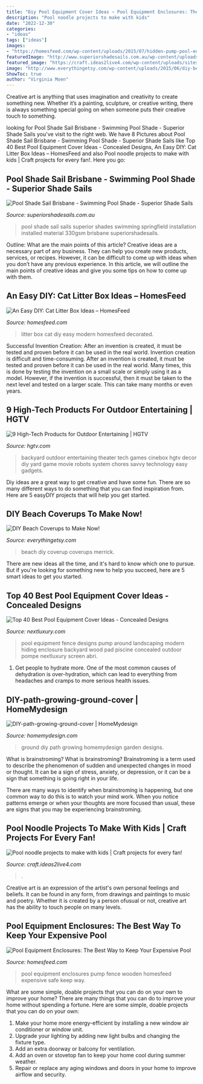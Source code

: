 ```yaml
---
title: "Diy Pool Equipment Cover Ideas ~ Pool Equipment Enclosures: The Best Way To Keep Your Expensive Pool"
description: "Pool noodle projects to make with kids"
date: "2022-12-30"
categories:
- "ideas"
tags: ["ideas"]
images:
- "https://homesfeed.com/wp-content/uploads/2015/07/hidden-pump-pool-equipment-enclosures-behind-wooden-fence-in-the-corner-of-backyard.jpg"
featuredImage: "http://www.superiorshadesails.com.au/wp-content/uploads/2016/06/Springfield-pool-2.jpg?x48575"
featured_image: "https://craft.ideas2live4.com/wp-content/uploads/sites/4/2015/05/Pool-Noodle-Projects-03.jpg"
image: "http://www.everythingetsy.com/wp-content/uploads/2015/06/diy-beach-coverup-pom-poms.jpg"
ShowToc: true
author: "Virginia Moen"
---
```



Creative art is anything that uses imagination and creativity to create something new. Whether it’s a painting, sculpture, or creative writing, there is always something special going on when someone puts their creative touch to something.

	

		
looking for Pool Shade Sail Brisbane - Swimming Pool Shade - Superior Shade Sails you've visit to the right web. We have 8 Pictures about Pool Shade Sail Brisbane - Swimming Pool Shade - Superior Shade Sails like Top 40 Best Pool Equipment Cover Ideas - Concealed Designs, An Easy DIY: Cat Litter Box Ideas – HomesFeed and also Pool noodle projects to make with kids | Craft projects for every fan!. Here you go:
		
    
## Pool Shade Sail Brisbane - Swimming Pool Shade - Superior Shade Sails

<img loading=lazy src="http://www.superiorshadesails.com.au/wp-content/uploads/2016/06/Springfield-pool-2.jpg?x48575" onerror="this.onerror=null;this.src='https://tse3.mm.bing.net/th?id=OIP.hbFbOnlJgiuhxp5nAQhoxgHaFj&amp;pid=15.1';" alt="Pool Shade Sail Brisbane - Swimming Pool Shade - Superior Shade Sails">

_Source: superiorshadesails.com.au_

>pool shade sail sails superior shades swimming springfield installation installed material 330gsm brisbane superiorshadesails. 

	

Outline: What are the main points of this article?
Creative ideas are a necessary part of any business. They can help you create new products, services, or recipes. However, it can be difficult to come up with ideas when you don’t have any previous experience. In this article, we will outline the main points of creative ideas and give you some tips on how to come up with them.

    
## An Easy DIY: Cat Litter Box Ideas – HomesFeed

<img loading=lazy src="https://homesfeed.com/wp-content/uploads/2015/11/cat-litter-box-ideas-decorated-inside-modern-cabinets-with-small-entry-and-pretty-frame-and-vase-on-the-top-of-cabinets.jpg" onerror="this.onerror=null;this.src='https://tse1.mm.bing.net/th?id=OIP.N-4sY0PXRO9hZc37IWFGkAHaHa&amp;pid=15.1';" alt="An Easy DIY: Cat Litter Box Ideas – HomesFeed">

_Source: homesfeed.com_

>litter box cat diy easy modern homesfeed decorated. 

	

Successful Invention Creation: After an invention is created, it must be tested and proven before it can be used in the real world.
Invention creation is difficult and time-consuming. After an invention is created, it must be tested and proven before it can be used in the real world. Many times, this is done by testing the invention on a small scale or simply using it as a model. However, if the invention is successful, then it must be taken to the next level and tested on a larger scale. This can take many months or even years.

    
## 9 High-Tech Products For Outdoor Entertaining | HGTV

<img loading=lazy src="https://hgtvhome.sndimg.com/content/dam/images/hgtv/fullset/2015/3/26/1/SSS-Outdoor-Entertaining-Cinebox-Backyard-Theater.jpg.rend.hgtvcom.966.725.suffix/1427420066321.jpeg" onerror="this.onerror=null;this.src='https://tse4.mm.bing.net/th?id=OIP.ZnHn7caFUYoP6dcbfUyLrgHaFj&amp;pid=15.1';" alt="9 High-Tech Products for Outdoor Entertaining | HGTV">

_Source: hgtv.com_

>backyard outdoor entertaining theater tech games cinebox hgtv decor diy yard game movie robots system chores savvy technology easy gadgets. 

	

Diy ideas are a great way to get creative and have some fun. There are so many different ways to do something that you can find inspiration from. Here are 5 easyDIY projects that will help you get started.

    
## DIY Beach Coverups To Make Now!

<img loading=lazy src="http://www.everythingetsy.com/wp-content/uploads/2015/06/diy-beach-coverup-pom-poms.jpg" onerror="this.onerror=null;this.src='https://tse3.mm.bing.net/th?id=OIP.mFTWZxr0FHTZI7MNK_VoQQHaLH&amp;pid=15.1';" alt="DIY Beach Coverups to Make Now!">

_Source: everythingetsy.com_

>beach diy coverup coverups merrick. 

	

There are new ideas all the time, and it's hard to know which one to pursue. But if you're looking for something new to help you succeed, here are 5 smart ideas to get you started.

    
## Top 40 Best Pool Equipment Cover Ideas - Concealed Designs

<img loading=lazy src="http://nextluxury.com/wp-content/uploads/wood-slat-fence-pool-equipment-enclosure-ideas.jpg" onerror="this.onerror=null;this.src='https://tse4.mm.bing.net/th?id=OIP.5mYzBR12CDg3vH7x2of5RQAAAA&amp;pid=15.1';" alt="Top 40 Best Pool Equipment Cover Ideas - Concealed Designs">

_Source: nextluxury.com_

>pool equipment fence designs pump around landscaping modern hiding enclosure backyard wood pad piscine concealed outdoor pompe nextluxury screen abri. 

	

1. Get people to hydrate more. One of the most common causes of dehydration is over-hydration, which can lead to everything from headaches and cramps to more serious health issues.

    
## DIY-path-growing-ground-cover | HomeMydesign

<img loading=lazy src="https://homemydesign.com/wp-content/uploads/2015/07/DIY-path-growing-ground-cover.jpg" onerror="this.onerror=null;this.src='https://tse4.mm.bing.net/th?id=OIP.j1dxeFMeJmU6zykFnXGSHAHaLH&amp;pid=15.1';" alt="DIY-path-growing-ground-cover | HomeMydesign">

_Source: homemydesign.com_

>ground diy path growing homemydesign garden designs. 

	

What is brainstroming?
What is brainstroming?
 Brainstroming is a term used to describe the phenomenon of sudden and unexpected changes in mood or thought. It can be a sign of stress, anxiety, or depression, or it can be a sign that something is going right in your life.

There are many ways to identify when brainstroming is happening, but one common way to do this is to watch your mind work. When you notice patterns emerge or when your thoughts are more focused than usual, these are signs that you may be experiencing brainstroming.

    
## Pool Noodle Projects To Make With Kids | Craft Projects For Every Fan!

<img loading=lazy src="https://craft.ideas2live4.com/wp-content/uploads/sites/4/2015/05/Pool-Noodle-Projects-03.jpg" onerror="this.onerror=null;this.src='https://tse1.mm.bing.net/th?id=OIP.SqEaoI4z90y-FxGPSiMmBAHaLH&amp;pid=15.1';" alt="Pool noodle projects to make with kids | Craft projects for every fan!">

_Source: craft.ideas2live4.com_

>. 

	

Creative art is an expression of the artist's own personal feelings and beliefs. It can be found in any form, from drawings and paintings to music and poetry. Whether it is created by a person ofusual or not, creative art has the ability to touch people on many levels.

    
## Pool Equipment Enclosures: The Best Way To Keep Your Expensive Pool

<img loading=lazy src="https://homesfeed.com/wp-content/uploads/2015/07/hidden-pump-pool-equipment-enclosures-behind-wooden-fence-in-the-corner-of-backyard.jpg" onerror="this.onerror=null;this.src='https://tse3.mm.bing.net/th?id=OIP.dmBQ_wctZYHixr-p1mHVowHaFj&amp;pid=15.1';" alt="Pool Equipment Enclosures: The Best Way to Keep Your Expensive Pool">

_Source: homesfeed.com_

>pool equipment enclosures pump fence wooden homesfeed expensive safe keep way. 

	

What are some simple, doable projects that you can do on your own to improve your home?
There are many things that you can do to improve your home without spending a fortune. Here are some simple, doable projects that you can do on your own:
1. Make your home more energy-efficient by installing a new window air conditioner or window unit.
2. Upgrade your lighting by adding new light bulbs and changing the fixture type.
3. Add an extra doorway or balcony for ventilation. 
4. Add an oven or stovetop fan to keep your home cool during summer weather. 
5. Repair or replace any aging windows and doors in your home to improve airflow and security.

